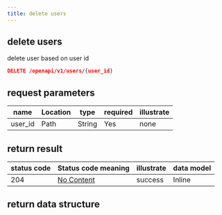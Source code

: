 ```yaml
---
title: delete users
---
```


## delete users

delete user based on user id

```json title="请求路径"
DELETE /openapi/v1/users/{user_id}
```

## request parameters

| name                         | Location | type   | required | illustrate |
| ---------------------------- | -------- | ------ | -------- | ---------- |
| user_id | Path     | String | Yes      | none       |

## return result

| status code | Status code meaning                                             | illustrate | data model |
| ----------- | --------------------------------------------------------------- | ---------- | ---------- |
| 204         | [No Content](https://tools.ietf.org/html/rfc7231#section-6.3.5) | success    | Inline     |

## return data structure

<a id="opIdopenapi_v1_users_create"></a>
